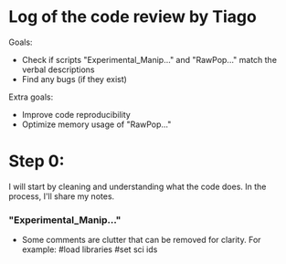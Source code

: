 
# Log of the code review by Tiago

Goals:

* Check if scripts  "Experimental_Manip..." and "RawPop..." match the verbal descriptions
* Find any bugs (if they exist)

Extra goals:
 
* Improve code reproducibility
* Optimize memory usage of "RawPop..."

# Step 0: 

I will start by cleaning and understanding what the code does.
In the process, I'll share my notes.

### "Experimental_Manip..."

* Some comments are clutter that can be removed for clarity. For example: 
    #load libraries
    #set sci ids


